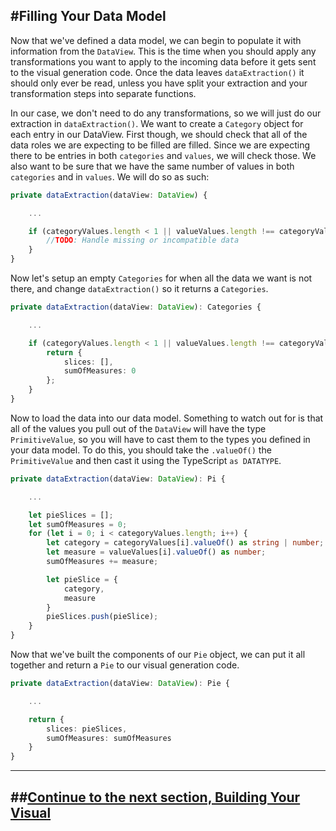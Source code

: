 #Filling Your Data Model
---
Now that we've defined a data model, we can begin to populate it with information from the `DataView`. This is the time when you should apply any transformations you want to apply to the incoming data before it gets sent to the visual generation code. Once the data leaves `dataExtraction()` it should only ever be read, unless you have split your extraction and your transformation steps into separate functions.

In our case, we don't need to do any transformations, so we will just do our extraction in `dataExtraction()`. We want to create a `Category` object for each entry in our DataView. First though, we should check that all of the data roles we are expecting to be filled are filled. Since we are expecting there to be entries in both `categories` and `values`, we will check those. We also want to be sure that we have the same number of values in both `categories` and in `values`. We will do so as such:

```typescript
private dataExtraction(dataView: DataView) {

    ...

    if (categoryValues.length < 1 || valueValues.length !== categoryValues.length) {
        //TODO: Handle missing or incompatible data
    }
}
```

Now let's setup an empty `Categories` for when all the data we want is not there, and change `dataExtraction()` so it returns a `Categories`.

```typescript
private dataExtraction(dataView: DataView): Categories {

    ...

    if (categoryValues.length < 1 || valueValues.length !== categoryValues.length) {
        return {
            slices: [],
            sumOfMeasures: 0
        };
    }
}
```

Now to load the data into our data model. Something to watch out for is that all of the values you pull out of the `DataView` will have the type `PrimitiveValue`, so you will have to cast them to the types you defined in your data model. To do this, you should take the `.valueOf()` the `PrimitiveValue` and then cast it using the TypeScript `as DATATYPE`.

```typescript
private dataExtraction(dataView: DataView): Pi {

    ...

    let pieSlices = [];
    let sumOfMeasures = 0;
    for (let i = 0; i < categoryValues.length; i++) {
        let category = categoryValues[i].valueOf() as string | number;
        let measure = valueValues[i].valueOf() as number;
        sumOfMeasures += measure;

        let pieSlice = {
            category,
            measure
        }
        pieSlices.push(pieSlice);
    }
}
```

Now that we've built the components of our `Pie` object, we can put it all together and return a `Pie` to our visual generation code.

```typescript
private dataExtraction(dataView: DataView): Pie {

    ...

    return {
        slices: pieSlices,
        sumOfMeasures: sumOfMeasures
    }
}
```

---
##**[Continue to the next section, Building Your Visual](/docs/visualizing/4-BuildingYourVisual)**
---
